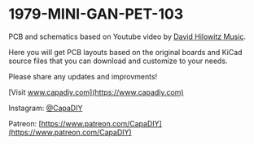 # 1979-MINI-GAN-PET-103

PCB and schematics based on Youtube video by [David Hilowitz Music](https://www.youtube.com/watch?v=ADZXv5DA7Ek).

Here you will get PCB layouts based on the original boards and KiCad source files that you can download and customize to your needs.

Please share any updates and improvments!


[Visit www.capadiy.com](https://www.capadiy.com)

Instagram: [@CapaDIY](https://www.instagram.com/CapaDIY)

Patreon: [https://www.patreon.com/CapaDIY](https://www.patreon.com/CapaDIY)
